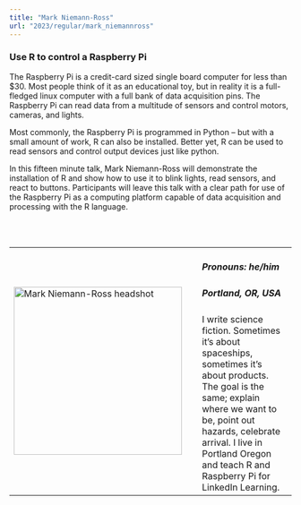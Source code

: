 ```yaml
---
title: "Mark Niemann-Ross"
url: "2023/regular/mark_niemannross"
---
```


### Use R to control a Raspberry Pi

The Raspberry Pi is a credit-card sized single board computer for less than $30. Most people think of it as an educational toy, but in reality it is a full-fledged linux computer with a full bank of data acquisition pins. The Raspberry Pi can read data from a multitude of sensors and control motors, cameras, and lights.

Most commonly, the Raspberry Pi is programmed in Python – but with a small amount of work, R can also be installed. Better yet, R can be used to read sensors and control output devices just like python.

In this fifteen minute talk, Mark Niemann-Ross will demonstrate the installation of R and show how to use it to blink lights, read sensors, and react to buttons. Participants will leave this talk with a clear path for use of the Raspberry Pi as a computing platform capable of data acquisition and processing with the R language.

<br><br>

<table>
  <tr><td><img width="300px" style="float: left; padding: 0px 20px 0px 0px;" 
           src="../../../../img/speakers/speakers_2023/mark_niemannross.png" alt="Mark Niemann-Ross headshot"></td>
  <td>
      <h5>Pronouns: he/him</h5>
      <h5>Portland, OR, USA</h5>
      I write science fiction. Sometimes it’s about spaceships, sometimes it’s about products. The goal is the same; explain where we want to be, point out hazards, celebrate arrival. I live in Portland Oregon and teach R and Raspberry Pi for LinkedIn Learning.
      </td></tr>

</table>


